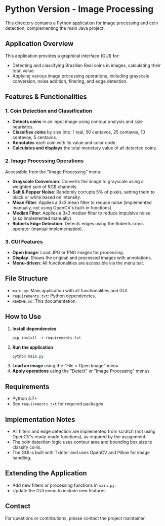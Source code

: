 # Python Version - Image Processing

This directory contains a Python application for image processing and coin detection, complementing the main Java project.

## Application Overview
This application provides a graphical interface (GUI) for:
- Detecting and classifying Brazilian Real coins in images, calculating their total value.
- Applying various image processing operations, including grayscale conversion, noise addition, filtering, and edge detection.

## Features & Functionalities

### 1. Coin Detection and Classification
- **Detects coins** in an input image using contour analysis and size heuristics.
- **Classifies coins** by size into: 1 real, 50 centavos, 25 centavos, 10 centavos, 5 centavos.
- **Annotates** each coin with its value and color code.
- **Calculates and displays** the total monetary value of all detected coins.

### 2. Image Processing Operations
Accessible from the "Image Processing" menu:
- **Grayscale Conversion**: Converts the image to grayscale using a weighted sum of RGB channels.
- **Salt & Pepper Noise**: Randomly corrupts 5% of pixels, setting them to black or white based on intensity.
- **Mean Filter**: Applies a 3x3 mean filter to reduce noise (implemented manually, not using OpenCV's built-in functions).
- **Median Filter**: Applies a 3x3 median filter to reduce impulsive noise (also implemented manually).
- **Roberts Edge Detection**: Detects edges using the Roberts cross operator (manual implementation).

### 3. GUI Features
- **Open Image**: Load JPG or PNG images for processing.
- **Display**: Shows the original and processed images with annotations.
- **Menu-driven**: All functionalities are accessible via the menu bar.

## File Structure
- `main.py`: Main application with all functionalities and GUI.
- `requirements.txt`: Python dependencies.
- `README.md`: This documentation.

## How to Use

1. **Install dependencies**
   ```powershell
   pip install -r requirements.txt
   ```
2. **Run the application**
   ```powershell
   python main.py
   ```
3. **Load an image** using the "File > Open Image" menu.
4. **Apply operations** using the "Detect" or "Image Processing" menus.

## Requirements
- Python 3.7+
- See `requirements.txt` for required packages

## Implementation Notes
- All filters and edge detection are implemented from scratch (not using OpenCV's ready-made functions), as required by the assignment.
- The coin detection logic uses contour area and bounding box size to classify coins.
- The GUI is built with Tkinter and uses OpenCV and Pillow for image handling.

## Extending the Application
- Add new filters or processing functions in `main.py`.
- Update the GUI menu to include new features.

## Contact
For questions or contributions, please contact the project maintainer.
